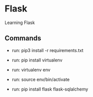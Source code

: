 # Flask
Learning Flask

## Commands
- run: pip3 install -r requirements.txt

- run: pip install virtualenv
- run: virtualenv env 
- run: source env/bin/activate
- run: pip install flask flask-sqlalchemy
